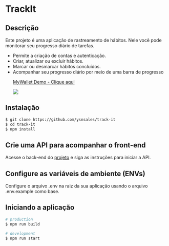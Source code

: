 # TrackIt

## Descrição
Este projeto é uma aplicação de rastreamento de hábitos. Nele você pode monitorar seu progresso diário de tarefas.
- Permite a criação de contas e autenticação.
- Criar, atualizar ou excluir hábitos.
- Marcar ou desmarcar hábitos concluídos.
- Acompanhar seu progresso diário por meio de uma barra de progresso
  <div>
    <a href="https://www.loom.com/share/acbbcc792dc0443bb134af310cee419a">
      <p>MyWallet Demo - Clique aqui</p>
    </a>
    <a href="https://www.loom.com/share/acbbcc792dc0443bb134af310cee419a">
      <img style="max-width:300px;" src="https://cdn.loom.com/sessions/thumbnails/acbbcc792dc0443bb134af310cee419a-with-play.gif">
    </a>
  </div>

## Instalação

```bash
$ git clone https://github.com/ysnsales/track-it
$ cd track-it
$ npm install
```

## Crie uma API para acompanhar o front-end
Acesse o back-end do [projeto](https://github.com/ysnsales/My-Wallet-back) e siga as instruções para iniciar a API.


## Configure as variáveis de ambiente (ENVs)
Configure o arquivo .env na raiz da sua aplicação usando o arquivo .env.example como base.

## Iniciando a aplicação

```bash
# production
$ npm run build

# development
$ npm run start
